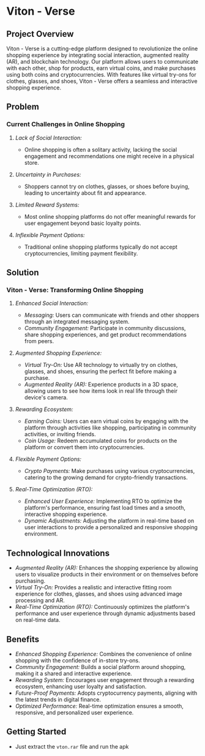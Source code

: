 # Viton - Verse

## Project Overview

Viton - Verse is a cutting-edge platform designed to revolutionize the online shopping experience by integrating social interaction, augmented reality (AR), and blockchain technology. Our platform allows users to communicate with each other, shop for products, earn virtual coins, and make purchases using both coins and cryptocurrencies. With features like virtual try-ons for clothes, glasses, and shoes, Viton - Verse offers a seamless and interactive shopping experience.

## Problem

### Current Challenges in Online Shopping

1. *Lack of Social Interaction:*
   - Online shopping is often a solitary activity, lacking the social engagement and recommendations one might receive in a physical store.
   
2. *Uncertainty in Purchases:*
   - Shoppers cannot try on clothes, glasses, or shoes before buying, leading to uncertainty about fit and appearance.
   
3. *Limited Reward Systems:*
   - Most online shopping platforms do not offer meaningful rewards for user engagement beyond basic loyalty points.
   
4. *Inflexible Payment Options:*
   - Traditional online shopping platforms typically do not accept cryptocurrencies, limiting payment flexibility.

## Solution

### Viton - Verse: Transforming Online Shopping

1. *Enhanced Social Interaction:*
   - *Messaging:* Users can communicate with friends and other shoppers through an integrated messaging system.
   - *Community Engagement:* Participate in community discussions, share shopping experiences, and get product recommendations from peers.

2. *Augmented Shopping Experience:*
   - *Virtual Try-On:* Use AR technology to virtually try on clothes, glasses, and shoes, ensuring the perfect fit before making a purchase.
   - *Augmented Reality (AR):* Experience products in a 3D space, allowing users to see how items look in real life through their device's camera.

3. *Rewarding Ecosystem:*
   - *Earning Coins:* Users can earn virtual coins by engaging with the platform through activities like shopping, participating in community activities, or inviting friends.
   - *Coin Usage:* Redeem accumulated coins for products on the platform or convert them into cryptocurrencies.
   
4. *Flexible Payment Options:*
   - *Crypto Payments:* Make purchases using various cryptocurrencies, catering to the growing demand for crypto-friendly transactions.
   
5. *Real-Time Optimization (RTO):*
   - *Enhanced User Experience:* Implementing RTO to optimize the platform's performance, ensuring fast load times and a smooth, interactive shopping experience.
   - *Dynamic Adjustments:* Adjusting the platform in real-time based on user interactions to provide a personalized and responsive shopping environment.

## Technological Innovations

- *Augmented Reality (AR):* Enhances the shopping experience by allowing users to visualize products in their environment or on themselves before purchasing.
- *Virtual Try-On:* Provides a realistic and interactive fitting room experience for clothes, glasses, and shoes using advanced image processing and AR.
- *Real-Time Optimization (RTO):* Continuously optimizes the platform's performance and user experience through dynamic adjustments based on real-time data.

## Benefits

- *Enhanced Shopping Experience:* Combines the convenience of online shopping with the confidence of in-store try-ons.
- *Community Engagement:* Builds a social platform around shopping, making it a shared and interactive experience.
- *Rewarding System:* Encourages user engagement through a rewarding ecosystem, enhancing user loyalty and satisfaction.
- *Future-Proof Payments:* Adopts cryptocurrency payments, aligning with the latest trends in digital finance.
- *Optimized Performance:* Real-time optimization ensures a smooth, responsive, and personalized user experience.

## Getting Started
- Just extract the `vton.rar` file and run the apk
